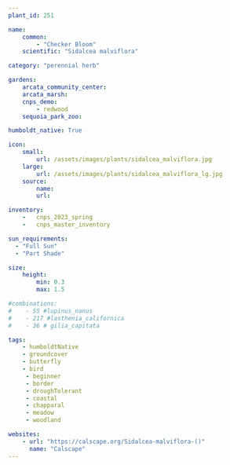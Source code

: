 ```yaml
---
plant_id: 251 

name: 
    common: 
        - "Checker Bloom"  
    scientific: "Sidalcea malviflora"  

category: "perennial herb"

gardens: 
    arcata_community_center:
    arcata_marsh:
    cnps_demo:
        - redwood
    sequoia_park_zoo:

humboldt_native: True

icon: 
    small: 
        url: /assets/images/plants/sidalcea_malviflora.jpg 
    large: 
        url: /assets/images/plants/sidalcea_malviflora_lg.jpg 
    source: 
        name:
        url: 

inventory: 
    -   cnps_2023_spring
    -   cnps_master_inventory

sun_requirements:
  - "Full Sun"
  - "Part Shade"

size:
    height: 
        min: 0.3 
        max: 1.5

#combinations: 
#    - 55 #lupinus_nanus
#    - 217 #lasthenia_californica
#    - 36 # gilia_capitata

tags:
    - humboldtNative
    - groundcover
    - butterfly
    - bird
     - beginner
     - border 
     - droughTolerant
     - coastal
     - chapparal
     - meadow
     - woodland

websites:
    - url: "https://calscape.org/Sidalcea-malviflora-()" 
      name: "Calscape"
---
```

